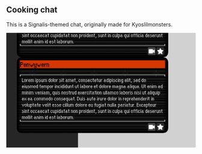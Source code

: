 ## Cooking chat

This is a Signalis-themed chat, originally made for Kyoslilmonsters.

![Showcase](https://raw.githubusercontent.com/Penwy/css-chatboxes/main/signalis/assets/demo.png)